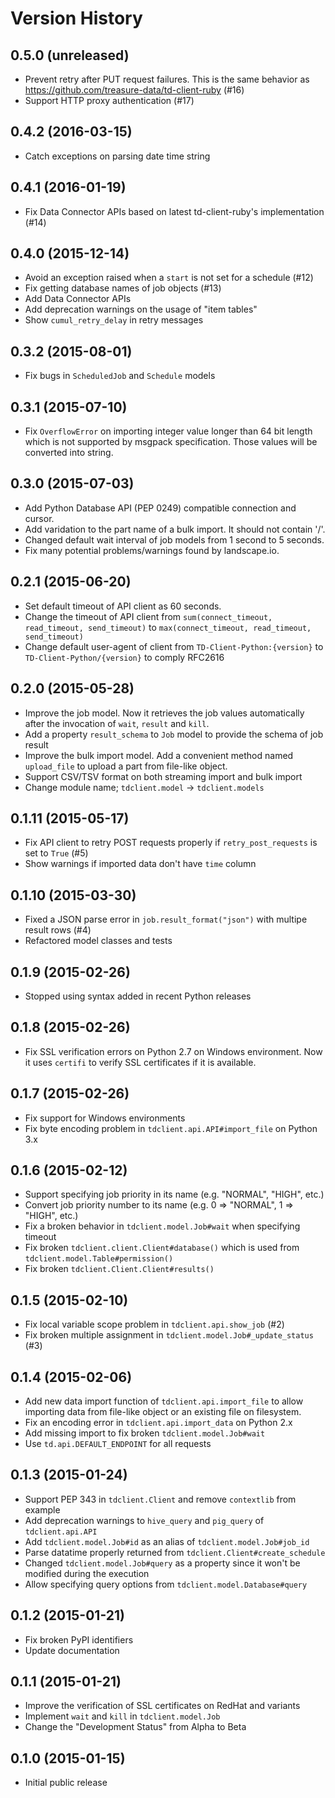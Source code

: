 # Version History

## 0.5.0 (unreleased)

* Prevent retry after PUT request failures. This is the same behavior as https://github.com/treasure-data/td-client-ruby (#16)
* Support HTTP proxy authentication (#17)

## 0.4.2 (2016-03-15)

* Catch exceptions on parsing date time string

## 0.4.1 (2016-01-19)

* Fix Data Connector APIs based on latest td-client-ruby's implementation (#14)

## 0.4.0 (2015-12-14)

* Avoid an exception raised when a `start` is not set for a schedule (#12)
* Fix getting database names of job objects (#13)
* Add Data Connector APIs
* Add deprecation warnings on the usage of "item tables"
* Show `cumul_retry_delay` in retry messages

## 0.3.2 (2015-08-01)

* Fix bugs in `ScheduledJob` and `Schedule` models

## 0.3.1 (2015-07-10)

* Fix `OverflowError` on importing integer value longer than 64 bit length which is not supported by msgpack specification. Those values will be converted into string.

## 0.3.0 (2015-07-03)

* Add Python Database API (PEP 0249) compatible connection and cursor.
* Add varidation to the part name of a bulk import. It should not contain '/'.
* Changed default wait interval of job models from 1 second to 5 seconds.
* Fix many potential problems/warnings found by landscape.io.

## 0.2.1 (2015-06-20)

* Set default timeout of API client as 60 seconds.
* Change the timeout of API client from `sum(connect_timeout, read_timeout, send_timeout)` to `max(connect_timeout, read_timeout, send_timeout)`
* Change default user-agent of client from `TD-Client-Python:{version}` to `TD-Client-Python/{version}` to comply RFC2616

## 0.2.0 (2015-05-28)

* Improve the job model. Now it retrieves the job values automatically after the invocation of `wait`, `result` and `kill`.
* Add a property `result_schema` to `Job` model to provide the schema of job result
* Improve the bulk import model. Add a convenient method named `upload_file` to upload a part from file-like object.
* Support CSV/TSV format on both streaming import and bulk import
* Change module name; `tdclient.model` -> `tdclient.models`

## 0.1.11 (2015-05-17)

* Fix API client to retry POST requests properly if `retry_post_requests` is set to `True` (#5)
* Show warnings if imported data don't have `time` column

## 0.1.10 (2015-03-30)

* Fixed a JSON parse error in `job.result_format("json")` with multipe result rows (#4)
* Refactored model classes and tests

## 0.1.9 (2015-02-26)

* Stopped using syntax added in recent Python releases

## 0.1.8 (2015-02-26)

* Fix SSL verification errors on Python 2.7 on Windows environment.
  Now it uses `certifi` to verify SSL certificates if it is available.

## 0.1.7 (2015-02-26)

* Fix support for Windows environments
* Fix byte encoding problem in `tdclient.api.API#import_file` on Python 3.x

## 0.1.6 (2015-02-12)

* Support specifying job priority in its name (e.g. "NORMAL", "HIGH", etc.)
* Convert job priority number to its name (e.g. 0 => "NORMAL", 1 => "HIGH", etc.)
* Fix a broken behavior in `tdclient.model.Job#wait` when specifying timeout
* Fix broken `tdclient.client.Client#database()` which is used from `tdclient.model.Table#permission()`
* Fix broken `tdclient.Client.Client#results()`

## 0.1.5 (2015-02-10)

* Fix local variable scope problem in `tdclient.api.show_job` (#2)
* Fix broken multiple assignment in `tdclient.model.Job#_update_status` (#3)

## 0.1.4 (2015-02-06)

* Add new data import function of `tdclient.api.import_file` to allow importing data from
  file-like object or an existing file on filesystem.
* Fix an encoding error in `tdclient.api.import_data` on Python 2.x
* Add missing import to fix broken `tdclient.model.Job#wait`
* Use `td.api.DEFAULT_ENDPOINT` for all requests

## 0.1.3 (2015-01-24)

* Support PEP 343 in `tdclient.Client` and remove `contextlib` from example
* Add deprecation warnings to `hive_query` and `pig_query` of `tdclient.api.API`
* Add `tdclient.model.Job#id` as an alias of `tdclient.model.Job#job_id`
* Parse datatime properly returned from `tdclient.Client#create_schedule`
* Changed `tdclient.model.Job#query` as a property since it won't be modified during the execution
* Allow specifying query options from `tdclient.model.Database#query`

## 0.1.2 (2015-01-21)

* Fix broken PyPI identifiers
* Update documentation

## 0.1.1 (2015-01-21)

* Improve the verification of SSL certificates on RedHat and variants
* Implement `wait` and `kill` in `tdclient.model.Job`
* Change the "Development Status" from Alpha to Beta

## 0.1.0 (2015-01-15)

* Initial public release
